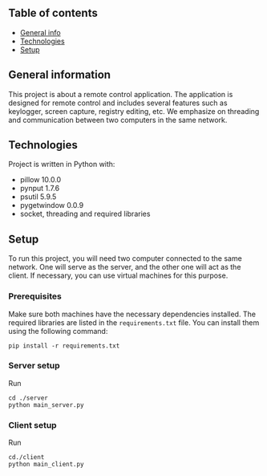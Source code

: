 ## Table of contents
* [General info](#general-infomation)
* [Technologies](#technologies)
* [Setup](#setup)

## General information
This project is about a remote control application.
The application is designed for remote control and includes several features such as keylogger, screen capture, registry editing, etc. We emphasize on threading and communication between two computers in the same network.
	
## Technologies
Project is written in Python with:
* pillow 10.0.0
* pynput 1.7.6
* psutil 5.9.5
* pygetwindow 0.0.9 
* socket, threading and required libraries

## Setup
To run this project, you will need two computer connected to the same network. One will serve as the server, and the other one will act as the client. If necessary, you can use virtual machines for this purpose.

### Prerequisites
Make sure both machines have the necessary dependencies installed. The required libraries are listed in the `requirements.txt` file. You can install them using the following command:
```
pip install -r requirements.txt
```
### Server setup
Run
```
cd ./server
python main_server.py
````

### Client setup
Run
```
cd./client
python main_client.py
```


